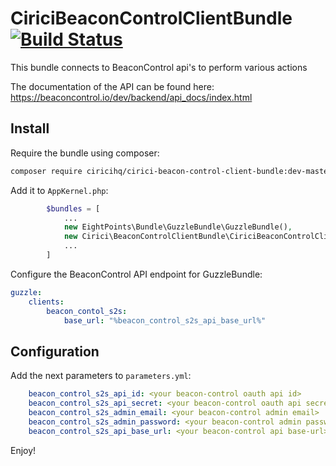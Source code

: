# CiriciBeaconControlClientBundle [![Build Status](https://travis-ci.org/ciricihq/CiriciBeaconControlClientBundle.svg?branch=master)](https://travis-ci.org/ciricihq/CiriciBeaconControlClientBundle)

This bundle connects to BeaconControl api's to perform various actions

The documentation of the API can be found here: https://beaconcontrol.io/dev/backend/api_docs/index.html

## Install

Require the bundle using composer:

```bash
composer require ciricihq/cirici-beacon-control-client-bundle:dev-master
```

Add it to `AppKernel.php`:

```php
        $bundles = [
            ...
            new EightPoints\Bundle\GuzzleBundle\GuzzleBundle(),
            new Cirici\BeaconControlClientBundle\CiriciBeaconControlClientBundle(),
            ...
        ]
```

Configure the BeaconControl API endpoint for GuzzleBundle:

```yml
guzzle:
    clients:
        beacon_contol_s2s:
            base_url: "%beacon_control_s2s_api_base_url%"
```

## Configuration

Add the next parameters to `parameters.yml`:

```yml
    beacon_control_s2s_api_id: <your beacon-control oauth api id>
    beacon_control_s2s_api_secret: <your beacon-control oauth api secret>
    beacon_control_s2s_admin_email: <your beacon-control admin email>
    beacon_control_s2s_admin_password: <your beacon-control admin password>
    beacon_control_s2s_api_base_url: <your beacon-control api base-url>
```

Enjoy!
